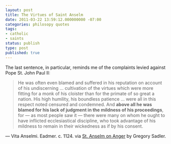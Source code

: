 ```yaml
---
layout: post
title: The Virtues of Saint Anselm
date: 2011-03-22 13:59:12.000000000 -07:00
categories: philosopy quotes
tags:
- catholic
- saints
status: publish
type: post
published: true
---
```

The last sentence, in particular, reminds me of the complaints levied against Pope St. John Paul II:

> He was often even blamed and suffered in his reputation on account of his undiscerning &hellip; cultivation of the virtues which were more fitting for a monk of his cloister than for the primate of so great a nation. His high humility, his boundless patience &hellip; were all in this respect noted censured and condemned. And **above all he was blamed for his lack of judgment in the mildness of his proceedings**, for &mdash; as most people saw it &mdash; there were many on whom he ought to have inflicted ecclesiastical discipline, who took advantage of his mildness to remain in their wickedness as if by his consent.

&mdash; Vita Anselmi. Eadmer. c. 1124. via [St. Anselm on Anger](http://gbsadler.blogspot.com/2011/02/saint-anselm-on-anger-part-2.html) by Gregory Sadler.
